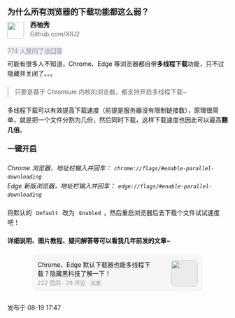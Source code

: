 <div>
<h2 class="ContentItem-title" style=" margin: -4px 0px; font-variant-numeric: inherit; font-variant-east-asian: inherit; font-stretch: inherit; font-size: 18px; line-height: 1.6; ; ; ; ; ; ; ; ; ; ; ; ; ; ">
<div itemprop="zhihu:question" itemtype="http://schema.org/Question" itemscope="">
<a target="_blank" data-za-detail-view-element_name="Title" href="https://www.zhihu.com/question/42060324/answer/2070784188" style="text-decoration-line: none;">为什么所有浏览器的下载功能都这么弱？</a>
</div>
</h2>
<div class="ContentItem-meta" style=" font-size: 15px; color: rgb(100, 100, 100); margin-top: 6px; ; ; ; ; ; ; ; ; ; ; ; ; ">
<div class="AuthorInfo AnswerItem-authorInfo" itemprop="author" itemscope="" itemtype="http://schema.org/Person" style="display: flex; -webkit-box-align: center; align-items: center; -webkit-box-pack: justify; justify-content: space-between; max-width: 654px; margin-top: 10px;">
<div class="AuthorInfo" style="display: flex; -webkit-box-align: center; align-items: center; -webkit-box-pack: justify; justify-content: space-between; max-width: 654px;">
<span class="UserLink AuthorInfo-avatarWrapper">
<div class="Popover" style="position: relative; display: inline-block;">
<div id="Popover24-toggle" aria-haspopup="true" aria-expanded="false" aria-owns="Popover24-content">
<a target="_blank" class="UserLink-link" data-za-detail-view-element_name="User" href="https://www.zhihu.com/people/xiu2" style="text-decoration-line: none;">
<img class="Avatar AuthorInfo-avatar" width="38" height="38" src="https://pic3.zhimg.com/v2-06e36a69d0545b538352a4ab507c90d5_xs.jpg?source=3af55fa1" style="background-image: initial; background-position: initial; background-size: initial; background-repeat: initial; background-attachment: initial; background-origin: initial; background-clip: initial; border-radius: 2px; vertical-align: top;">
</a>
</div>
</div>
</span>
<div class="AuthorInfo-content" style="-webkit-box-flex: 1; flex: 1 1 0%; margin-left: 14px; overflow: hidden;">
<div class="AuthorInfo-head" style="display: flex; -webkit-box-align: center; align-items: center; line-height: 1.1; flex-shrink: 0;">
<span class="UserLink AuthorInfo-name" style="font-weight: 600; color: rgb(68, 68, 68);">
<div class="Popover" style="position: relative; display: inline-block;">
<div id="Popover25-toggle" aria-haspopup="true" aria-expanded="false" aria-owns="Popover25-content">
<a target="_blank" class="UserLink-link" data-za-detail-view-element_name="User" href="https://www.zhihu.com/people/xiu2" style="text-decoration-line: none;">西柚秀</a>
</div>
</div>
</span>
</div>
<div class="AuthorInfo-detail" style="overflow: hidden;">
<div class="AuthorInfo-badge" style="display: flex; -webkit-box-align: center; align-items: center; margin-top: 2px; font-size: 14px;">
<div class="ztext AuthorInfo-badgeText" style="word-break: break-word; line-height: 1.6; overflow: hidden; text-overflow: ellipsis; white-space: nowrap;">Github.com/XIU2</div>
</div>
</div>
</div>
</div>
</div>
<div class="LabelContainer-wrapper" style="margin: 0px;">
</div>
<div class="css-1k5dpte" style="box-sizing: border-box; margin: 16px 0px 0px; min-width: 0px; color: rgb(133, 144, 166); font-size: 14px;">
<span class="Voters">
<button type="button" class="Button Button--plain" style="padding: 0px; font-style: inherit; font-variant: inherit; font-weight: inherit; font-stretch: inherit; font-size: 14px; line-height: inherit; font-family: inherit; color: rgb(133, 144, 166); cursor: pointer; background-image: none; background-position: initial; background-size: initial; background-repeat: initial; background-attachment: initial; background-origin: initial; background-clip: initial; border-width: initial; border-style: none; border-color: initial; outline: none; appearance: none; margin: 0px; border-radius: 0px; height: auto;">774 人赞同了该回答</button>
</span>
</div>
</div>
<div class="RichContent" style=" line-height: 1.67; color: rgb(18, 18, 18); ; ; ; ; ; ; ; ; ; ; ; ; ; ">
<div class="RichContent-inner" style="margin-top: 9px; margin-bottom: -4px; overflow: hidden;">
<span class="RichText ztext CopyrightRichText-richText css-hnrfcf" options="[object Object]" itemprop="text" style="word-break: break-word; line-height: 1.6;">
<p data-pid="pqH9dqpN" style="margin: 0px 0px 1.4em;">可能有很多人不知道，Chrome、Edge 等浏览器都自带<span style="font-weight: 600;">多线程下载</span>功能，只不过隐藏并关闭了。。。</p>
<blockquote data-pid="b8pT7n3_" style="margin: 0px 0px 1.4em; padding-left: 1em; color: rgb(100, 100, 100); border-left: 3px solid rgb(211, 211, 211);">只要是基于 Chromium 内核的浏览器，都支持开启多线程下载~</blockquote>
<p data-pid="-WWKMRTt" style="margin: 1.4em 0px;">多线程下载可以有效提高下载速度（前提是服务器没有限制链接数），原理很简单，就是把一个文件分割为几份，然后同时下载，这样下载速度也因此可以最高<span style="font-weight: 600;">翻几倍</span>。</p>
<h2 style="margin: 0px 0px calc(1.16667em); font-style: inherit; font-variant: inherit; font-stretch: inherit; font-size: 1.2em; line-height: 1.5; font-family: inherit; clear: left;">一键开启</h2>
<ul style="padding: 0px; margin: 0px 0px 1.4em; display: table;">
<li data-pid="56E1_sDQ" style="list-style: none; display: table-row;">
<i>Chrome 浏览器，地址栏输入并回车：<code style=" margin: 0px 2px; padding: 3px 4px; border-radius: 3px; ; ; ; ; ; ; ; ; ">chrome://flags/#enable-parallel-downloading</code>
</i>
</li>
<li data-pid="XNlDtQYH" style="list-style: none; display: table-row;">
<i>Edge 新版浏览器，地址栏输入并回车：<code style=" margin: 0px 2px; padding: 3px 4px; border-radius: 3px; ; ; ; ; ; ; ; ; ">edge://flags/#enable-parallel-downloading</code>
</i>
</li>
</ul>
<p data-pid="2cwVt-g1" style="margin: 1.4em 0px;">将默认的 <code style=" margin: 0px 2px; padding: 3px 4px; border-radius: 3px; ; ; ; ; ; ; ; ; ">Default</code>&nbsp;改为 <code style=" margin: 0px 2px; padding: 3px 4px; border-radius: 3px; ; ; ; ; ; ; ; ; ">Enabled</code>，然后重启浏览器后去下载个文件试试速度吧！</p>
<p data-pid="RCzfy95P" style="margin: 1.4em 0px;">
<span style="font-weight: 600;">详细说明、图片教程、疑问解答等可以看我几年前发的文章~</span>
</p>
<div class="RichText-LinkCardContainer" style="margin-top: 0px;">
<a target="_blank" href="https://zhuanlan.zhihu.com/p/93176490" data-draft-node="block" data-draft-type="link-card" data-text="Chrome、Edge 默认下载器也能多线程下载？隐藏黑科技了解一下！" class="LinkCard new css-1wr1m8" data-image="https://pic2.zhimg.com/v2-30a5784a7b7f26ca56d70acff9fc5c42_180x120.jpg?source=3af55fa1" data-image-width="790" data-image-height="290" data-za-detail-view-id="172" style="text-decoration-line: none; position: relative; display: flex; box-sizing: border-box; -webkit-box-orient: horizontal; -webkit-box-direction: normal; flex-direction: row; -webkit-box-align: center; align-items: center; width: 390px; min-height: 84px; border-radius: 8px; max-width: 100%; overflow: hidden; margin: 16px auto; padding: 12px 12px 9px; background-color: rgb(246, 246, 246); border: none !important;">
<span class="LinkCard-contents" style="display: block; -webkit-box-flex: 1; flex: 1 1 auto; position: relative;">
<span class="LinkCard-title two-line" style="line-height: 20px; margin-bottom: 2px; color: rgb(18, 18, 18); display: -webkit-box; text-overflow: ellipsis; overflow: hidden; -webkit-line-clamp: 2; -webkit-box-orient: vertical;">Chrome、Edge 默认下载器也能多线程下载？隐藏黑科技了解一下！</span>
<span class="LinkCard-desc" style="font-size: 13px; height: 18px; line-height: 18px; color: rgb(153, 153, 153); word-break: break-all; display: -webkit-box; text-overflow: ellipsis; overflow: hidden; -webkit-line-clamp: 1; -webkit-box-orient: vertical;">222 赞同 · 29 评论<span class="LinkCard-tag" style="display: inline-block; font-size: 11px; margin-left: 8px; padding: 0px 4px; border-radius: 3px; background: rgba(211, 211, 211, 0.3);">文章</span>
</span>
</span>
<span class="LinkCard-image" style="-webkit-box-flex: 0; flex: 0 0 auto; background-color: rgb(235, 235, 235); background-size: cover; background-position: center center; position: relative; display: block; width: 60px; height: 60px; margin-left: 20px; object-fit: cover; border-radius: inherit; overflow: hidden;">
<img src="https://pic2.zhimg.com/v2-30a5784a7b7f26ca56d70acff9fc5c42_180x120.jpg?source=3af55fa1" style="width: 60px; height: 60px; object-fit: cover;">
</span>
</a>
</div>
<p style="margin: 1.4em 0px 0px;">
</p>
</span>
</div>
<div>
<div class="ContentItem-time" style="margin-top: 10px; font-size: 14px; color: rgb(133, 144, 166);">
<a target="_blank" href="https://www.zhihu.com/question/42060324/answer/2070784188" style="text-decoration-line: none;">发布于 08-19 17:47</a>
</div>
</div>
</div>
</div>
